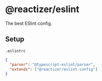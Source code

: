 # @reactizer/eslint

The best ESlint config.

## Setup

`.eslintrc`

```json
{
  "parser": "@typescript-eslint/parser",
  "extends": ["@reactizer/eslint-config"]
}
```
